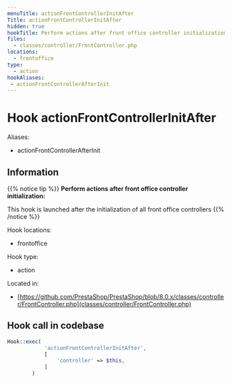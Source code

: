 ```yaml
---
menuTitle: actionFrontControllerInitAfter
Title: actionFrontControllerInitAfter
hidden: true
hookTitle: Perform actions after front office controller initialization
files:
  - classes/controller/FrontController.php
locations:
  - frontoffice
type:
  - action
hookAliases:
 - actionFrontControllerAfterInit
---
```


# Hook actionFrontControllerInitAfter

Aliases: 
 - actionFrontControllerAfterInit



## Information

{{% notice tip %}}
**Perform actions after front office controller initialization:** 

This hook is launched after the initialization of all front office controllers
{{% /notice %}}

Hook locations: 
  - frontoffice

Hook type: 
  - action

Located in: 
  - [https://github.com/PrestaShop/PrestaShop/blob/8.0.x/classes/controller/FrontController.php](classes/controller/FrontController.php)

## Hook call in codebase

```php
Hook::exec(
            'actionFrontControllerInitAfter',
            [
                'controller' => $this,
            ]
        )
```